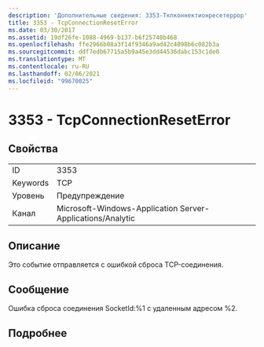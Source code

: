 ```yaml
---
description: 'Дополнительные сведения: 3353-Ткпконнектионресетеррор'
title: 3353 - TcpConnectionResetError
ms.date: 03/30/2017
ms.assetid: 19df26fe-1088-4969-b137-b6f25740b468
ms.openlocfilehash: ffe2966b08a3f14f9346a9ad42c4098b6c082b3a
ms.sourcegitcommit: ddf7edb67715a5b9a45e3dd44536dabc153c1de0
ms.translationtype: MT
ms.contentlocale: ru-RU
ms.lasthandoff: 02/06/2021
ms.locfileid: "99670025"
---
```

# <a name="3353---tcpconnectionreseterror"></a>3353 - TcpConnectionResetError

## <a name="properties"></a>Свойства  
  
|||  
|-|-|  
|ID|3353|  
|Keywords|TCP|  
|Уровень|Предупреждение|  
|Канал|Microsoft-Windows-Application Server-Applications/Analytic|  
  
## <a name="description"></a>Описание  

 Это событие отправляется с ошибкой сброса TCP-соединения.  
  
## <a name="message"></a>Сообщение  

 Ошибка сброса соединения SocketId:%1 с удаленным адресом %2.  
  
## <a name="details"></a>Подробнее
